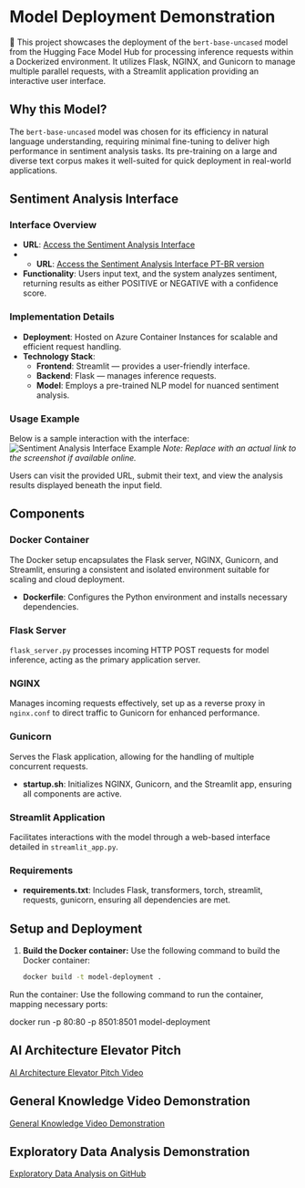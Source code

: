 # Model Deployment Demonstration

🤗 This project showcases the deployment of the `bert-base-uncased` model from the Hugging Face Model Hub for processing inference requests within a Dockerized environment. It utilizes Flask, NGINX, and Gunicorn to manage multiple parallel requests, with a Streamlit application providing an interactive user interface.

## Why this Model?

The `bert-base-uncased` model was chosen for its efficiency in natural language understanding, requiring minimal fine-tuning to deliver high performance in sentiment analysis tasks. Its pre-training on a large and diverse text corpus makes it well-suited for quick deployment in real-world applications.

## Sentiment Analysis Interface

### Interface Overview

- **URL**: [Access the Sentiment Analysis Interface](http://52.146.57.234/)
- - **URL**: [Access the Sentiment Analysis Interface PT-BR version](http://48.216.158.146/)
- **Functionality**: Users input text, and the system analyzes sentiment, returning results as either POSITIVE or NEGATIVE with a confidence score.

### Implementation Details

- **Deployment**: Hosted on Azure Container Instances for scalable and efficient request handling.
- **Technology Stack**:
  - **Frontend**: Streamlit — provides a user-friendly interface.
  - **Backend**: Flask — manages inference requests.
  - **Model**: Employs a pre-trained NLP model for nuanced sentiment analysis.

### Usage Example

Below is a sample interaction with the interface:
![Sentiment Analysis Interface Example](http://example.com/screenshot.png) *Note: Replace with an actual link to the screenshot if available online.*

Users can visit the provided URL, submit their text, and view the analysis results displayed beneath the input field.

## Components

### Docker Container

The Docker setup encapsulates the Flask server, NGINX, Gunicorn, and Streamlit, ensuring a consistent and isolated environment suitable for scaling and cloud deployment.

- **Dockerfile**: Configures the Python environment and installs necessary dependencies.

### Flask Server

`flask_server.py` processes incoming HTTP POST requests for model inference, acting as the primary application server.

### NGINX

Manages incoming requests effectively, set up as a reverse proxy in `nginx.conf` to direct traffic to Gunicorn for enhanced performance.

### Gunicorn

Serves the Flask application, allowing for the handling of multiple concurrent requests.

- **startup.sh**: Initializes NGINX, Gunicorn, and the Streamlit app, ensuring all components are active.

### Streamlit Application

Facilitates interactions with the model through a web-based interface detailed in `streamlit_app.py`.

### Requirements

- **requirements.txt**: Includes Flask, transformers, torch, streamlit, requests, gunicorn, ensuring all dependencies are met.

## Setup and Deployment

1. **Build the Docker container:**
   Use the following command to build the Docker container:
   ```bash
   docker build -t model-deployment .
   
Run the container:
Use the following command to run the container, mapping necessary ports:

docker run -p 80:80 -p 8501:8501 model-deployment


## AI Architecture Elevator Pitch
[AI Architecture Elevator Pitch Video](https://www.youtube.com/watch?v=ZW-hsYpi36A)

## General Knowledge Video Demonstration
[General Knowledge Video Demonstration](https://www.youtube.com/watch?v=N98e7LbzxkI)

## Exploratory Data Analysis Demonstration 
[Exploratory Data Analysis on GitHub](https://github.com/onchainlabs1/exploratory/)



